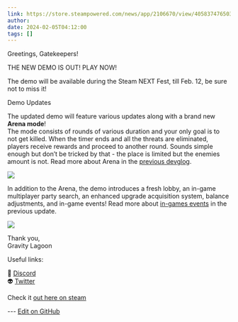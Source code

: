 ```yaml
---
link: https://store.steampowered.com/news/app/2106670/view/4058374765037517486
author: 
date: 2024-02-05T04:12:00
tags: []
---
```

Greetings, Gatekeepers!  
  

THE NEW DEMO IS OUT! PLAY NOW!

The demo will be available during the Steam NEXT Fest, till Feb. 12, be sure not to miss it!

  

Demo Updates

  
The updated demo will feature various updates along with a brand new **Arena mode**!  
The mode consists of rounds of various duration and your only goal is to not get killed. When the timer ends and all the threats are eliminated, players receive rewards and proceed to another round. Sounds simple enough but don’t be tricked by that - the place is limited but the enemies amount is not. Read more about Arena in the [previous devglog](https://store.steampowered.com/news/app/2106670/view/3882730411608555780?l=english).  
  
![](https://clan.akamai.steamstatic.com/images/42755050/246d337452bfefed69a8bb3304ccacdebcff1c7f.gif)  
  
In addition to the Arena, the demo introduces a fresh lobby, an in-game multiplayer party search, an enhanced upgrade acquisition system, balance adjustments, and in-game events! Read more about [in-games events](https://store.steampowered.com/news/app/2106670/view/4058374601080348605?l=english) in the previous update.  
  
![](https://clan.akamai.steamstatic.com/images/42755050/8cccd67069fd6aa2404d941ffca2112a35179fc8.gif)  
  
Thank you,  
Gravity Lagoon  
  

Useful links:  
  
👾 [Discord](https://steamcommunity.com/linkfilter/?u=https%3A%2F%2Fdiscord.gg%2FHkrp6AUa5S)  
👽 [Twitter](https://twitter.com/gatekeeper_game)

Check it [out here on steam](https://store.steampowered.com/news/app/2106670/view/4058374765037517486)

<!-- Make sure that the github edit button link is correct. This just means adding the parent and filename after the content folder in the URL -->

--- [Edit on GitHub](https://github.com/Mondrethos/gatekeeperwiki/edit/main/content/PatchNotes/THE%20NEW%20DEMO%20IS%20OUT!%20PLAY%20NOW!.md)